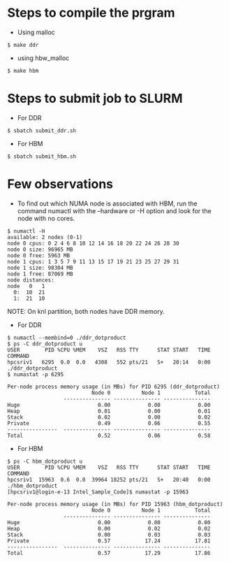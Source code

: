 # Steps to compile the prgram

* Using malloc
```
$ make ddr
```
* using hbw_malloc
```
$ make hbm
```

# Steps to submit job to SLURM

* For DDR
```
$ sbatch submit_ddr.sh
```
* For HBM 
```
$ sbatch submit_hbm.sh
```

# Few observations 

* To find out which NUMA node is associated with HBM, run the command numactl with the –hardware or -H option and look for the node with no cores.
```
$ numactl -H
available: 2 nodes (0-1)
node 0 cpus: 0 2 4 6 8 10 12 14 16 18 20 22 24 26 28 30
node 0 size: 96965 MB
node 0 free: 5963 MB
node 1 cpus: 1 3 5 7 9 11 13 15 17 19 21 23 25 27 29 31
node 1 size: 98304 MB
node 1 free: 87069 MB
node distances:
node   0   1
  0:  10  21
  1:  21  10
```
NOTE: On knl partition, both nodes have DDR memory. 

* For DDR
```
$ numactl --membind=0 ./ddr_dotproduct
$ ps -C ddr_dotproduct u
USER        PID %CPU %MEM    VSZ   RSS TTY      STAT START   TIME COMMAND
hpcsriv1   6295  0.0  0.0   4308   552 pts/21   S+   20:14   0:00 ./ddr_dotproduct
$ numastat -p 6295

Per-node process memory usage (in MBs) for PID 6295 (ddr_dotproduct)
                           Node 0          Node 1           Total
                  --------------- --------------- ---------------
Huge                         0.00            0.00            0.00
Heap                         0.01            0.00            0.01
Stack                        0.02            0.00            0.02
Private                      0.49            0.06            0.55
----------------  --------------- --------------- ---------------
Total                        0.52            0.06            0.58
```

* For HBM
```
$ ps -C hbm_dotproduct u
USER        PID %CPU %MEM    VSZ   RSS TTY      STAT START   TIME COMMAND
hpcsriv1  15963  0.6  0.0  39964 18252 pts/21   S+   20:40   0:00 ./hbm_dotproduct
[hpcsriv1@login-e-13 Intel_Sample_Code]$ numastat -p 15963

Per-node process memory usage (in MBs) for PID 15963 (hbm_dotproduct)
                           Node 0          Node 1           Total
                  --------------- --------------- ---------------
Huge                         0.00            0.00            0.00
Heap                         0.00            0.02            0.02
Stack                        0.00            0.03            0.03
Private                      0.57           17.24           17.81
----------------  --------------- --------------- ---------------
Total                        0.57           17.29           17.86
```



